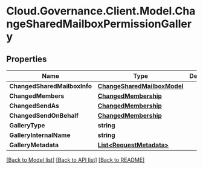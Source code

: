 # Cloud.Governance.Client.Model.ChangeSharedMailboxPermissionGallery
## Properties

Name | Type | Description | Notes
------------ | ------------- | ------------- | -------------
**ChangedSharedMailboxInfo** | [**ChangeSharedMailboxModel**](ChangeSharedMailboxModel.md) |  | [optional] 
**ChangedMembers** | [**ChangedMembership**](ChangedMembership.md) |  | [optional] 
**ChangedSendAs** | [**ChangedMembership**](ChangedMembership.md) |  | [optional] 
**ChangedSendOnBehalf** | [**ChangedMembership**](ChangedMembership.md) |  | [optional] 
**GalleryType** | **string** |  | [optional] 
**GalleryInternalName** | **string** |  | [optional] 
**GalleryMetadata** | [**List&lt;RequestMetadata&gt;**](RequestMetadata.md) |  | [optional] 

[[Back to Model list]](../README.md#documentation-for-models) [[Back to API list]](../README.md#documentation-for-api-endpoints) [[Back to README]](../README.md)

